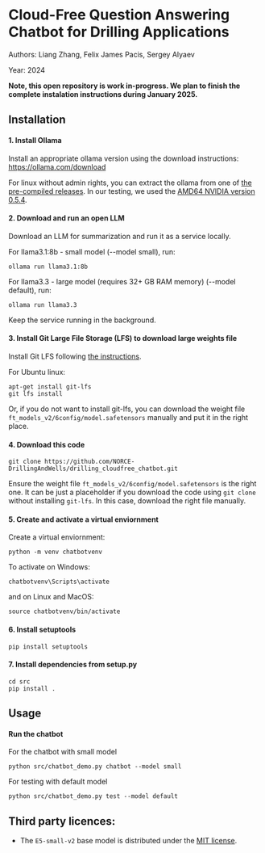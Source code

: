 # Cloud-Free Question Answering Chatbot for Drilling Applications

Authors: Liang Zhang, Felix James Pacis, Sergey Alyaev

Year: 2024

**Note, this open repository is work in-progress. We plan to finish the complete instalation instructions during January 2025.**

## Installation

#### 1. Install Ollama

Install an appropriate ollama version using the download instructions: https://ollama.com/download

For linux without admin rights, you can extract the ollama from one of [the pre-compiled releases](https://github.com/ollama/ollama/releases). In our testing, we used the [AMD64 NVIDIA version 0.5.4](https://github.com/ollama/ollama/releases/download/v0.5.4/ollama-linux-amd64.tgz).

#### 2. Download and run an open LLM

Download an LLM for summarization and run it as a service locally.

For llama3.1:8b - small model (--model small), run:

```
ollama run llama3.1:8b
```

For llama3.3 - large model (requires 32+ GB RAM memory) (--model default), run:

```
ollama run llama3.3
```

Keep the service running in the background.

#### 3. Install Git Large File Storage (LFS) to download large weights file

Install Git LFS following [the instructions](https://docs.github.com/en/repositories/working-with-files/managing-large-files/installing-git-large-file-storage).

For Ubuntu linux:

```
apt-get install git-lfs
git lfs install
```

Or, if you do not want to install git-lfs, you can download the weight file `ft_models_v2/6config/model.safetensors` manually and put it in the right place.

#### 4. Download this code

```
git clone https://github.com/NORCE-DrillingAndWells/drilling_cloudfree_chatbot.git
```

Ensure the weight file `ft_models_v2/6config/model.safetensors` is the right one.
It can be just a placeholder if you download the code using `git clone` without installing `git-lfs`.
In this case, download the right file manually.

#### 5. Create and activate a virtual enviornment

Create a virtual enviornment:

```
python -m venv chatbotvenv
```

To activate on Windows:

```
chatbotvenv\Scripts\activate
```

and on Linux and MacOS:

```
source chatbotvenv/bin/activate
```

#### 6. Install setuptools

```
pip install setuptools
```

#### 7. Install dependencies from setup.py

```
cd src
pip install .
```

## Usage

#### Run the chatbot

For the chatbot with small model

```
python src/chatbot_demo.py chatbot --model small
```

For testing with default model

```
python src/chatbot_demo.py test --model default
```

## Third party licences:

- The `E5-small-v2` base model is distributed under the [MIT license](https://choosealicense.com/licenses/mit/).
